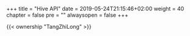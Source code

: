+++
title = "Hive API"
date = 2019-05-24T21:15:46+02:00
weight = 40
chapter = false
pre = ""
alwaysopen = false
+++

{{< ownership "TangZhiLong" >}}